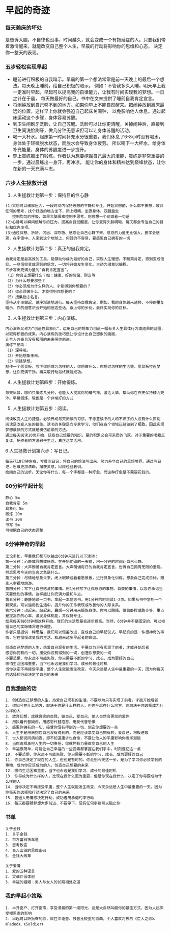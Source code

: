 # 早起的奇迹

### 每天赖床的坏处
是告诉大脑，不自律也没事，时间越久，就会变成一个有拖延症的人。只要我们带着激情醒来，就能改变自己整个人生，早晨的行动将影响你的思维和心态，
决定你一整天的表现。

### 五步轻松实现早起
- 睡前进行积极的自我暗示。早晨的第一个想法常常是前一天晚上的最后一个想法。每天晚上睡前，给自己积极的暗示。
例如：不管我多久入睡，明天早上我一定准时早起，早起可以提高我的自律能力，让我有时间实现我的梦想。一日之计在于晨，
每天做最好的自己。书中在文末提供了睡前自我肯定宣言。
- 将闹钟放到自己够不到的地方。如果你早上不能自然醒来。把闹钟放到离床最远的位置，这样早上你就会强迫自己起床关闹钟，
以免影响他人休息。通过起床运动这个步骤，身体容易苏醒。
- 到卫生间刷牙洗脸，让自己苏醒。洗脸可以让你更清醒，关掉闹钟后，直接到卫生间洗脸刷牙，做几分钟无意识但可以让身体苏醒的活动。
- 喝一大杯水。起床第一时间补充水分很重要，我们休息了6-8小时没有喝水，身体处于轻微脱水状态，而脱水会导致身体疲劳。
所以喝下一大杯水，给身体补充能量，身体的苏醒度进一步提升。
- 穿上晨练服出门锻炼。作者认为想要挖掘自己最大的潜能，晨练是非常重要的一步。通过晨练出一身汗，再冲凉，
能让你的身体和精神达到巅峰状态，让你在新的一天充满斗志。

### 六步人生拯救计划
1. 人生拯救计划第一步：保持目的性心静
```
(1)冥想可以缓解压力，一段时间内保持思想的平静和专注，开始冥想前，什么都不要想，放弃任何的思考，找个舒适的地方坐下，闭上眼睛，坐直身体，双腿盘坐
   控制均匀的呼吸，如果大脑很难控制不思考，则可想一个词或者一句话
(2)心静可以瞬间缓解你的压力，提高自我觉醒度，让你变得头脑明晰，每天都会专注自己的目标和优先事项。
(3)通过冥想、祈祷、沉思、深呼吸、感恩让自己心静下来。感恩的力量无比强大，要学会感恩，在宇宙中，人来到这个地球上，何其的不容易，要感恩自己拥有的一切
```
2. 人生拯救计划第二步：真正的自我肯定。
```
自我肯定是最高效的工具，能够助你成为最好的自己，实现人生理想。不断第肯定，直到变成信仰。一旦信仰变成深刻的信念，一切将开始发生变化。主动为潜意识编程。
五步写出充满力量的“自我肯定宣言”。
 (1）你真正想要什么？如：健康、好的情绪、财富等
（2）为什么想要那些？
（3）你必须成为什么样的人，才能得到你想要的？
（4）你必须做什么，才能得到你想要的？
（5）搜集励志名言。
坚持从小事做起，循序渐进地进行。每天坚持自我肯定，例如，我的身体越来越棒，不停的重复暗示，你的潜意识会开始相信这些话，跟上你的步伐，最终实现你的目标。
```
3. 人生拯救计划第三步：内心演练。
```
内心演练又称为“创造性具象化”，运用自己的想象力创造一幅有关人生具体行为或结果的蓝图，以取得积极的成果。内心演练的技巧是让你设计出自己想象的画面，
让令人兴奋且没有极限的未来带你前进。
演练三部曲：
（1）深呼吸。
（2）开始想象未来。
（3）实践梦想。
制作一个愿景板，写下你想成为怎样的人，你想做什么，你想过怎样的生活等。愿景板拉近梦想，让你充满干劲，再采取行动最终就能成功。
```
4. 人生拯救计划第四步：开始锻炼。
```
每天早晨，哪怕只锻炼几分钟，也能大大提高你的精气神，激活大脑，帮助你在白天保持精力充沛。早晨锻炼，瑜伽是一个非常好的方式
```
5. 人生拯救计划第五步：阅读。
```
阅读改变人生的捷径。必须养成每天阅读的习惯，不愿意读书的人和不识字的人没有什么区别
阅读是改变人生的捷径。读书的关键是向专家学习，他们在各个领域已经做到了极致。因此实现梦想最快的方式就是模仿前辈的方法。
通过每天阅读10页开始，获取自己想要的知识。量的积累必会带来质的飞跃。对于重要的书籍反复读，把作者的方法融于生活，真正活学活用。
```
6 人生拯救计划第六步：写日记。
```
每天花10分钟左右，写晨间日记，将自己的想法写出来，努力升华自己的思想境界。通过写日记，思维更加清晰，捕获灵感，回顾经验教训，
检阅自己的进步。无论你写什么，每一个字都是一种疗愈，而这种疗愈是不需要花钱的。
```

### 60分钟早起计划
```
静心 5m
自我肯定 5m
具象化 5m
锻炼 20m
读书 20m
书写 5m
可根据自己的状态调整
```

### 6分钟神奇的早起
```
无论多忙，早晨我们都可以抽出6分钟来进行以下活动：
第一分钟：心静或冥想或感恩。在开始忙碌的一天前，用一分钟的时间让自己心静。
第二分钟：大声朗诵自我肯定宣言。大声朗诵每日的自我肯定宣言，告诉自己拥有无限的潜能。然后思考今天的当务之急是什么。
第三分钟：尽情地想象未来。闭上眼睛或看着愿景板，进行具象化训练。想象自己完成目标，跟家人幸福地旅游。
第四分钟：写下让自己感激的事情。用1分钟写下让你感恩的事物、自豪的事情，以及你承诺当天要做到的事情。这样能让你充满力量和斗志。
第五分钟：静静地读一页书。拿起一本励志书，用1分钟的时间读1-2页。如果从书中学到一个新观点，可以运用到生活中，提升你的工作表现或改善你的人际关系。
第六分钟：动起来。站起来，最后一分钟用来锻炼身体。你可以跳绳、做俯卧撑或跑步等，重点是提高你的心率，激发身体机能，并保持专注。
如果每天前6分钟都这样开始，我们的生活质量会逐步提高。当然，6分钟并不是固定的，可以根据自己的实际情况进行调整。
作者只是提供一种思路，我们可以借鉴改进，变成自己的早起仪式。早起真的是一件很神奇的事情，它在慢慢改变我的生活，和越来越多早起者的命运。
```

```
创造自己梦想的人生，热爱自己现有的生活。不要以为只有实现了前者，才能开始后者
感恩你拥有的一切，接受你没有得到的一切，创造你想要的一切
不要恐惧，你永远不可能失败，你只需要不断的学习，成长，成为更好的自己
哪怕生活困难重重，当下也永远是我们学习、成长的最佳时机
当你决定不再接受平庸，整个人生就能发生改变，今天永远是人生中最重要的一天，因为你每天的选择和行动决定了自己的未来
```

### 自我激励的话
```
1. 创d造自己梦想的人生，热爱自己现有的生活。不要以为只有实现了前者，才能开始后者
2. 你如今在什么地方，取决于你是什么样的人，但你今后在什么地方，则取决于你选择成为什么样的人
3. 放弃幻想，成就真实的自我，做自己，爱自己，他人自然会更加的爱你
4. 用执着代替疑虑，用感恩代替抱怨，用爱代替恐惧
5. 感恩你拥有的一切，接受你没有得到的一切，创造你想要的一些
6. 人生不是用来抱怨自己没有得到的，而是应该享受自己拥有的，爱自己，积极进取
7. 世人都说同病相连，却不知道庸才也自怜，不要让他人的平庸影响你发挥潜能
8. 当你选择承担人生的一切责任，你就拥有力量改变自己的人生
9. 幸福很简单，将能让自己幸福的一些要素都掌握在我们手中，时刻谨记这一点
10. 不要恐惧，你永远不可能失败，你只需要不断的学习，成长，成为更好的自己
11. 你自己决定了现在的人生，但也是暂时的。你走到今天这一步，是为了学习你必须学到的事物，成为你应该成为的人，创造自己想要的未来
12. 哪怕生活困难重重，当下也永远是我们学习、成长的最佳时机
13. 你将成为什么样的人，比现在做什么更为重要，但是你现在做什么，决定了你将要成为什么样的人
14. 当你决定不再接受平庸，整个人生就能发生改变，今天永远是人生中最重要的一天，因为你每天的选择和行动决定了自己的未来
15. 普通人用情感决定行动，成功者用承诺约束行动
16. 每天都要朝梦想大步前进，不要停下，没有任何事物可以阻止你
```

### 书单
```
关于金钱
1. 关于金钱
2. 百万富翁快车道
3. 思考致富
4. 百万富翁的思维密码
5. 金钱大改革

关于爱情
1. 爱的五种语言
2. 灵魂伴侣体验
3. 幸福的婚姻：男人与女人的长期相处之道
```

### 我的早起小策略
```
1. 半开窗户、打开窗帘，享受清晨的第一缕阳光，这是大自然叫醒你的最佳方式，因为人起床受褪黑素的影响
2. 早起可以听振奋的歌，属性由电音、鼓音比较重的歌曲，个人喜欢将夜的《荒人之歌》、《Faded》、《Soldier》
```
